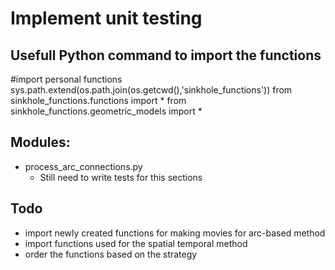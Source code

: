 # Implement unit testing

## Usefull Python command to import the functions
#import personal functions
sys.path.extend(os.path.join(os.getcwd(),'sinkhole_functions'))
from sinkhole_functions.functions import *
from sinkhole_functions.geometric_models import *

## Modules:
- process_arc_connections.py
	- Still need to write tests for this sections
 
## Todo
- import newly created functions for making movies for arc-based method
- import functions used for the spatial temporal method
- order the functions based on the strategy
